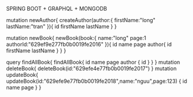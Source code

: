 SPRING BOOT + GRAPHQL + MONGODB 


mutation newAuthor{
  createAuthor(author:{
    firstName:"long"
    lastName:"tran"
  }){
    id
    firstName
    lastName
  }
}

mutation newBook{
  newBook(book:{
    name:"long"
    page:1
    authorId:"629ef9e277fb0b0019fe2016"
  }){
    id
    name
    page
    author{
      id
      firstName
      lastName
    }
  }
}

query findAllBook{
  findAllBook{
    id
    name
    page
    author {
      id
    }
  }
}
mutation deleteBook{
  deleteBook(id:"629efe4e77fb0b0019fe2017")
}
mutation updateBook{
  updateBook(id:"629efe9e77fb0b0019fe2018",name:"nguu",page:123) {
    id
    name
    page
  }
}
